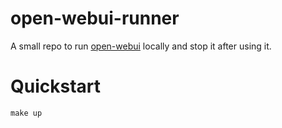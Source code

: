 # open-webui-runner

A small repo to run [open-webui](https://openwebui.com) locally and stop it
after using it.

# Quickstart

`make up`
